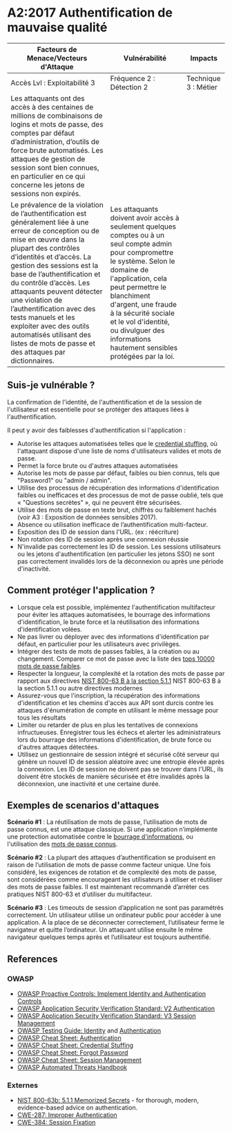 # A2:2017 Authentification de mauvaise qualité

| Facteurs de Menace/Vecteurs d'Attaque | Vulnérabilité    | Impacts  |
| -- | -- | -- |
| Accès  Lvl : Exploitabilité 3 | Fréquence 2 : Détection 2 | Technique 3 : Métier |
| Les attaquants ont des accès à des centaines de millions de combinaisons de logins et mots de passe, des comptes par défaut d’administration, d’outils de force brute automatisés. Les attaques de gestion de session sont bien connues, en particulier en ce qui concerne les jetons de sessions non expirés. |
Le prévalence de la violation de l’authentification est généralement liée à une erreur de conception ou de mise en œuvre dans la plupart des contrôles d’identités et d’accès. La gestion des sessions est la base  de l’authentification et du contrôle d’accès. Les attaquants peuvent détecter une violation de l’authentification avec des tests manuels et les exploiter avec des outils automatisés utilisant des listes de mots de passe et des attaques par dictionnaires. | Les attaquants doivent avoir accès à seulement quelques comptes ou à un seul compte admin pour compromettre le système. Selon le domaine de l'application, cela peut permettre le blanchiment d'argent, une fraude à la sécurité sociale et le vol d'identité, ou divulguer des informations hautement sensibles protégées par la loi. |

## Suis-je vulnérable ? 

La confirmation de l'identité, de l'authentification et de la session de l'utilisateur est essentielle pour se protéger des attaques liées à l'authentification. 

Il peut y avoir des faiblesses d'authentification si l'application :

* Autorise les attaques automatisées telles que le [credential stuffing](https://www.owasp.org/index.php/Credential_stuffing), où l'attaquant dispose d'une liste de noms d'utilisateurs valides et mots de passe.
* Permet la force brute ou d'autres attaques automatisées
* Autorise les mots de passe par défaut, faibles ou bien connus, tels que "Password1" ou "admin / admin".
* Utilise des processus de récupération des informations d'identification faibles ou inefficaces et des processus de mot de passe oublié, tels que « "Questions secrètes" », qui ne peuvent être sécurisées.
* Utilise des mots de passe en texte brut, chiffrés ou faiblement hachés (voir A3 : Exposition de données sensibles 2017).
* Absence ou utilisation inefficace de l’authentification multi-facteur.
* Exposition des ID de session dans l'URL. (ex : réécriture)
* Non rotation des ID de session après une connexion réussie
* N'invalide pas correctement les ID de session. Les sessions utilisateurs ou les jetons d'authentification (en particulier les jetons SSO) ne sont pas correctement invalidés lors de la déconnexion ou après une période d'inactivité.

## Comment protéger l'application ? 

* Lorsque cela est possible, implémentez l'authentification multifacteur pour éviter les attaques automatisées, le bourrage des informations d'identification, le brute force et la réutilisation des informations d'identification volées.
* Ne pas livrer ou déployer avec des informations d'identification par défaut, en particulier pour les utilisateurs avec privilèges.
* Intégrer des tests de mots de passes faibles, à la création ou au changement. Comparer ce mot de passe avec la liste des [tops 10000 mots de passe faibles](https://github.com/danielmiessler/SecLists/tree/master/Passwords).  
* Respecter la longueur, la complexité et la rotation des mots de passe par rapport aux directives [NIST 800-63 B à la section 5.1.1](https://pages.nist.gov/800-63-3/sp800-63b.html#memsecret) 
NIST 800-63 B à la section 5.1.1 ou autre directives modernes
* Assurez-vous que l'inscription, la récupération des informations d'identification et les chemins d'accès aux API sont durcis contre les attaques d'énumération de compte en utilisant le même message pour tous les résultats
* Limiter ou retarder de plus en plus les tentatives de connexions infructueuses. Enregistrer tous les échecs et alerter les administrateurs lors du bourrage des informations d'identification, de brute force ou d'autres attaques détectées.
 * Utilisez un gestionnaire de session intégré et sécurisé côté serveur qui génère un nouvel ID de session aléatoire avec une entropie élevée après la connexion. Les ID de session ne doivent pas se trouver dans l'URL, ils doivent être stockés de manière sécurisée et être invalidés après la déconnexion, une inactivité et une certaine durée. 
 
## Exemples de scenarios d'attaques

**Scénario #1** : La réutilisation de mots de passe, l’utilisation de mots de passe connus, est une attaque classique. Si une application n’implémente une protection automatisée contre le [bourrage d'informations](https://www.owasp.org/index.php/Credential_stuffing), ou l'utilisation des [mots de passe connus](https://github.com/danielmiessler/SecLists).

**Scénario #2** : La plupart des attaques d’authentification se produisent en raison de l’utilisation de mots de passe comme facteur unique. Une fois considéré, les exigences de rotation et de complexité des mots de passe, sont considérées comme encourageant les utilisateurs à utiliser et réutiliser des mots de passe faibles. Il est maintenant recommandé d’arrèter ces pratiques NIST 800-63 et d’utiliser du multifacteur.

**Scénario #3** : Les timeouts de session d’application ne sont pas paramétrés correctement. Un utilisateur utilise un ordinateur public pour accéder à une application. A la place de se déconnecter correctement, l’utilisateur ferme le navigateur et quitte l’ordinateur. Un attaquant utilise ensuite le même navigateur quelques temps après et l’utilisateur est toujours authentifié. 

## References

### OWASP

* [OWASP Proactive Controls: Implement Identity and Authentication Controls](https://www.owasp.org/index.php/OWASP_Proactive_Controls#5:_Implement_Identity_and_Authentication_Controls)
* [OWASP Application Security Verification Standard: V2 Authentication](https://www.owasp.org/index.php/Category:OWASP_Application_Security_Verification_Standard_Project#tab=Home)
* [OWASP Application Security Verification Standard: V3 Session Management](https://www.owasp.org/index.php/Category:OWASP_Application_Security_Verification_Standard_Project#tab=Home)
* [OWASP Testing Guide: Identity](https://www.owasp.org/index.php/Testing_Identity_Management)
 and [Authentication](https://www.owasp.org/index.php/Testing_for_authentication)
* [OWASP Cheat Sheet: Authentication](https://www.owasp.org/index.php/Authentication_Cheat_Sheet)
* [OWASP Cheat Sheet: Credential Stuffing](https://www.owasp.org/index.php/Credential_Stuffing_Prevention_Cheat_Sheet)
* [OWASP Cheat Sheet: Forgot Password](https://www.owasp.org/index.php/Forgot_Password_Cheat_Sheet)
* [OWASP Cheat Sheet: Session Management](https://www.owasp.org/index.php/Session_Management_Cheat_Sheet)
* [OWASP Automated Threats Handbook](https://www.owasp.org/index.php/OWASP_Automated_Threats_to_Web_Applications)

### Externes

* [NIST 800-63b: 5.1.1 Memorized Secrets](https://pages.nist.gov/800-63-3/sp800-63b.html#memsecret) - for thorough, modern, evidence-based advice on authentication. 
* [CWE-287: Improper Authentication](https://cwe.mitre.org/data/definitions/287.html)
* [CWE-384: Session Fixation](https://cwe.mitre.org/data/definitions/384.html)
